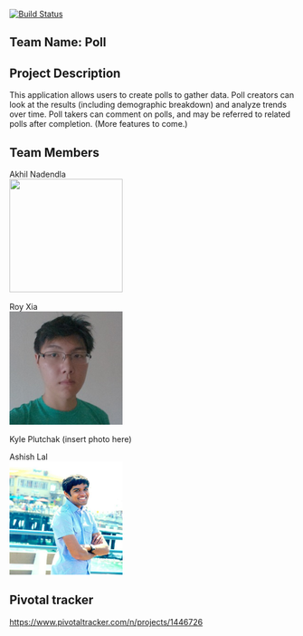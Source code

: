 [![Build Status](https://travis-ci.org/scalableinternetservices/poll.svg?branch=master)](https://travis-ci.org/scalableinternetservices/poll)

## Team Name: Poll

## Project Description

This application allows users to create polls to gather data. Poll creators can look at the results (including demographic breakdown) and analyze trends over time. Poll takers can comment on polls, and may be referred to related polls after completion. (More features to come.)

## Team Members

Akhil Nadendla
<br><img src="https://media.licdn.com/mpr/mpr/shrinknp_400_400/p/8/005/0b6/16e/318cbd6.jpg" width="200" height="200"/>

Roy Xia
<br><img src="https://raw.githubusercontent.com/scalableinternetservices/poll/master/assets/pictures/royPicture.jpg" width="200" height="200"/>

Kyle Plutchak
(insert photo here)

Ashish Lal
<br><img src="https://raw.githubusercontent.com/scalableinternetservices/poll/master/assets/pictures/ashishPicture.jpg" width="200" height="200"/>

## Pivotal tracker

https://www.pivotaltracker.com/n/projects/1446726
